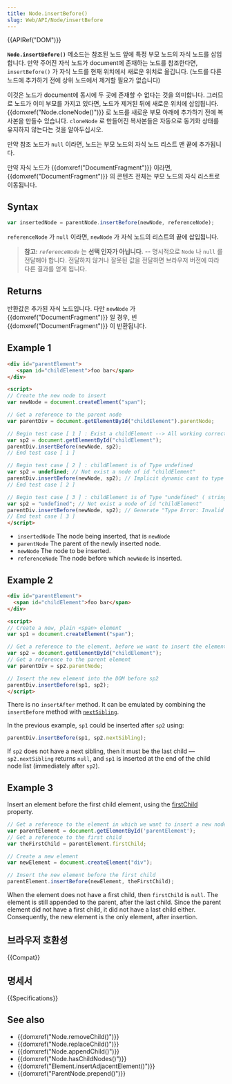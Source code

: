 ```yaml
---
title: Node.insertBefore()
slug: Web/API/Node/insertBefore
---
```

{{APIRef("DOM")}}

**`Node.insertBefore()`** 메소드는 참조된 노드 앞에 특정 부모 노드의 자식 노드를 삽입합니다. 만약 주어진 자식 노드가 document에 존재하는 노드를 참조한다면, `insertBefore()` 가 자식 노드를 현재 위치에서 새로운 위치로 옮깁니다. (노드를 다른 노드에 추가하기 전에 상위 노드에서 제거할 필요가 없습니다)

이것은 노드가 document에 동시에 두 곳에 존재할 수 없다는 것을 의미합니다. 그러므로 노드가 이미 부모를 가지고 있다면, 노드가 제거된 뒤에 새로운 위치에 삽입됩니다. {{domxref("Node.cloneNode()")}} 로 노드를 새로운 부모 아래에 추가하기 전에 복사본을 만들수 있습니다. `cloneNode` 로 만들어진 복사본들은 자동으로 동기화 상태를 유지하지 않는다는 것을 알아두십시오.

만약 참조 노드가 `null` 이라면, 노드는 부모 노드의 자식 노드 리스트 맨 끝에 추가됩니다.

만약 자식 노드가 {{domxref("DocumentFragment")}} 이라면, {{domxref("DocumentFragment")}} 의 콘텐츠 전체는 부모 노드의 자식 리스트로 이동됩니다.

## Syntax

```js
var insertedNode = parentNode.insertBefore(newNode, referenceNode);
```

`referenceNode` 가 `null` 이라면, `newNode` 가 자식 노드의 리스트의 끝에 삽입됩니다.

> **참고:** _`referenceNode`_ 는 **선택 인자가 아닙니다.** -- 명시적으로 `Node` 나 `null` 를 전달해야 합니다. 전달하지 않거나 잘못된 값을 전달하면 브라우저 버전에 따라 다른 결과를 얻게 됩니다.

## Returns

반환값은 추가된 자식 노드입니다. 다만 `newNode` 가 {{domxref("DocumentFragment")}} 일 경우, 빈 {{domxref("DocumentFragment")}} 이 반환됩니다.

## Example 1

```html
<div id="parentElement">
   <span id="childElement">foo bar</span>
</div>

<script>
// Create the new node to insert
var newNode = document.createElement("span");

// Get a reference to the parent node
var parentDiv = document.getElementById("childElement").parentNode;

// Begin test case [ 1 ] : Exist a childElement --> All working correctly
var sp2 = document.getElementById("childElement");
parentDiv.insertBefore(newNode, sp2);
// End test case [ 1 ]

// Begin test case [ 2 ] : childElement is of Type undefined
var sp2 = undefined; // Not exist a node of id "childElement"
parentDiv.insertBefore(newNode, sp2); // Implicit dynamic cast to type Node
// End test case [ 2 ]

// Begin test case [ 3 ] : childElement is of Type "undefined" ( string )
var sp2 = "undefined"; // Not exist a node of id "childElement"
parentDiv.insertBefore(newNode, sp2); // Generate "Type Error: Invalid Argument"
// End test case [ 3 ]
</script>
```

- `insertedNode` The node being inserted, that is `newNode`
- `parentNode` The parent of the newly inserted node.
- `newNode` The node to be inserted.
- `referenceNode` The node before which `newNode` is inserted.

## Example 2

```html
<div id="parentElement">
  <span id="childElement">foo bar</span>
</div>

<script>
// Create a new, plain <span> element
var sp1 = document.createElement("span");

// Get a reference to the element, before we want to insert the element
var sp2 = document.getElementById("childElement");
// Get a reference to the parent element
var parentDiv = sp2.parentNode;

// Insert the new element into the DOM before sp2
parentDiv.insertBefore(sp1, sp2);
</script>
```

There is no `insertAfter` method. It can be emulated by combining the `insertBefore` method with [`nextSibling`](/ko/docs/DOM/Node.nextSibling).

In the previous example, `sp1` could be inserted after `sp2` using:

```js
parentDiv.insertBefore(sp1, sp2.nextSibling);
```

If `sp2` does not have a next sibling, then it must be the last child — `sp2.nextSibling` returns `null`, and `sp1` is inserted at the end of the child node list (immediately after `sp2`).

## Example 3

Insert an element before the first child element, using the [firstChild](/ko/docs/DOM/Node.firstChild) property.

```js
// Get a reference to the element in which we want to insert a new node
var parentElement = document.getElementById('parentElement');
// Get a reference to the first child
var theFirstChild = parentElement.firstChild;

// Create a new element
var newElement = document.createElement("div");

// Insert the new element before the first child
parentElement.insertBefore(newElement, theFirstChild);
```

When the element does not have a first child, then `firstChild` is `null`. The element is still appended to the parent, after the last child. Since the parent element did not have a first child, it did not have a last child either. Consequently, the new element is the only element, after insertion.

## 브라우저 호환성

{{Compat}}

## 명세서

{{Specifications}}

## See also

- {{domxref("Node.removeChild()")}}
- {{domxref("Node.replaceChild()")}}
- {{domxref("Node.appendChild()")}}
- {{domxref("Node.hasChildNodes()")}}
- {{domxref("Element.insertAdjacentElement()")}}
- {{domxref("ParentNode.prepend()")}}
